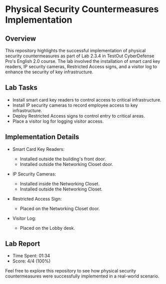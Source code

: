 # Physical Security Countermeasures Implementation

## Overview
This repository highlights the successful implementation of physical security countermeasures as part of Lab 2.3.4 in TestOut CyberDefense Pro's English 2.0 course. The lab involved the installation of smart card key readers, IP security cameras, Restricted Access signs, and a visitor log to enhance the security of key infrastructure.

## Lab Tasks
- Install smart card key readers to control access to critical infrastructure.
- Install IP security cameras to record employee access to key infrastructure.
- Deploy Restricted Access signs to control entry to critical areas.
- Place a visitor log for logging visitor access.

## Implementation Details
- Smart Card Key Readers:
  - Installed outside the building's front door.
  - Installed outside the Networking Closet door.

- IP Security Cameras:
  - Installed inside the Networking Closet.
  - Installed outside the Networking Closet.

- Restricted Access Sign:
  - Placed on the Networking Closet door.

- Visitor Log:
  - Placed on the Lobby desk.

## Lab Report
- Time Spent: 01:34
- Score: 4/4 (100%)

Feel free to explore this repository to see how physical security countermeasures were successfully implemented in a real-world scenario.
